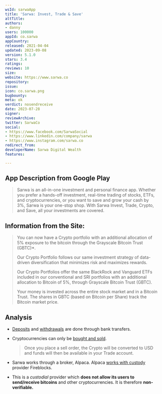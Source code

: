 ```yaml
---
wsId: sarwaApp
title: 'Sarwa: Invest, Trade & Save'
altTitle: 
authors:
- danny
users: 100000
appId: co.sarwa
appCountry: 
released: 2021-04-04
updated: 2023-09-08
version: 5.1.0
stars: 3.4
ratings: 
reviews: 10
size: 
website: https://www.sarwa.co
repository: 
issue: 
icon: co.sarwa.png
bugbounty: 
meta: ok
verdict: nosendreceive
date: 2023-07-28
signer: 
reviewArchive: 
twitter: SarwaCo
social:
- https://www.facebook.com/SarwaSocial
- https://www.linkedin.com/company/sarwa
- https://www.instagram.com/sarwa.co
redirect_from: 
developerName: Sarwa Digital Wealth
features: 

---
```


## App Description from Google Play

> Sarwa is an all-in-one investment and personal finance app. Whether you prefer a hands-off investment, real-time trading of stocks, ETFs, and cryptocurrencies, or you want to save and grow your cash by 3%, Sarwa is your one-stop shop. With Sarwa Invest, Trade, Crypto, and Save, all your investments are covered.

## Information from the Site:

> You can now have a Crypto portfolio with an additional allocation of 5% exposure to the bitcoin through the Grayscale Bitcoin Trust (GBTC)*.
>
> Our Crypto Portfolio follows our same investment strategy of data-driven diversification that minimizes risk and maximizes rewards.
>
> Our Crypto Portfolios offer the same BlackRock and Vanguard ETFs included in our conventional and SRI portfolios with an additional allocation to Bitcoin of 5%, through Grayscale Bitcoin Trust (GBTC).
>
> Your money is invested across the entire stock market and in a Bitcoin Trust. The shares in GBTC (based on Bitcoin per Share) track the Bitcoin market price.

## Analysis

- [Deposits](https://help.sarwa.co/hc/en-us/articles/9187678253853-What-assets-are-my-funds-held-in-) and [withdrawals](https://help.sarwa.co/hc/en-us/articles/4407343150353-How-do-I-withdraw-funds-from-my-Sarwa-account-) are done through bank transfers.
- Cryptocurrencies can only be [bought and sold](https://help.sarwa.co/hc/en-us/articles/5267128984349-How-do-I-buy-sell-crypto-).

     > Once you place a sell order, the Crypto will be converted to USD and funds will then be available in your Trade account. 

- Sarwa works through a broker, Alpaca. Alpaca [works with custody](https://help.sarwa.co/hc/en-us/articles/5267147743133-Where-is-the-crypto-stored-) provider Fireblocks.
- This is a *custodial* provider which **does not allow its users to send/receive bitcoins** and other cryptocurrencies. It is therefore **non-verifiable.**
